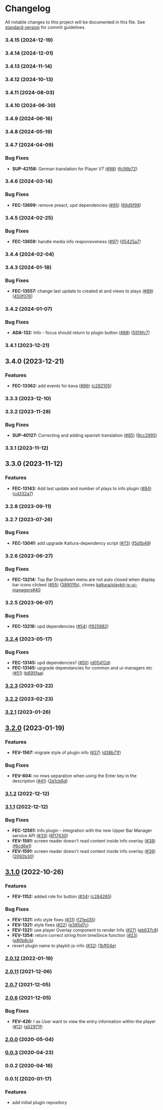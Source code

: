 # Changelog

All notable changes to this project will be documented in this file. See [standard-version](https://github.com/conventional-changelog/standard-version) for commit guidelines.

### 3.4.15 (2024-12-19)

### 3.4.14 (2024-12-01)

### 3.4.13 (2024-11-14)

### 3.4.12 (2024-10-13)

### 3.4.11 (2024-08-03)

### 3.4.10 (2024-06-30)

### 3.4.9 (2024-06-16)

### 3.4.8 (2024-05-19)

### 3.4.7 (2024-04-09)


### Bug Fixes

* **SUP-42158:** German translation for Player V7 ([#98](https://github.com/kaltura/playkit-js-info/issues/98)) ([fc06b72](https://github.com/kaltura/playkit-js-info/commit/fc06b72d36a5b46f1a4cfe7933cc7e4519f0592f))

### 3.4.6 (2024-03-14)


### Bug Fixes

* **FEC-13699:** remove preact, upd dependencies ([#95](https://github.com/kaltura/playkit-js-info/issues/95)) ([89d5f98](https://github.com/kaltura/playkit-js-info/commit/89d5f9884cd7cfef407399cba566378a8b28ce11))

### 3.4.5 (2024-02-25)


### Bug Fixes

* **FEC-13659:** handle media info responsiveness ([#97](https://github.com/kaltura/playkit-js-info/issues/97)) ([05425a7](https://github.com/kaltura/playkit-js-info/commit/05425a70cad19cd6ac41577756b0a959065c4a1e))

### 3.4.4 (2024-02-04)

### 3.4.3 (2024-01-18)


### Bug Fixes

* **FEC-13557:** change last update to created at and views to plays ([#89](https://github.com/kaltura/playkit-js-info/issues/89)) ([450f076](https://github.com/kaltura/playkit-js-info/commit/450f076ff05e9e418f5b744be4f4c2ea3238078a))

### 3.4.2 (2024-01-07)


### Bug Fixes

* **ADA-132:** Info - focus should return to plugin button ([#88](https://github.com/kaltura/playkit-js-info/issues/88)) ([55f9fc7](https://github.com/kaltura/playkit-js-info/commit/55f9fc7993cd8606d5badc364c8dc194d11f4886))

### 3.4.1 (2023-12-21)

## 3.4.0 (2023-12-21)


### Features

* **FEC-13362:** add events for kava ([#86](https://github.com/kaltura/playkit-js-info/issues/86)) ([c282105](https://github.com/kaltura/playkit-js-info/commit/c282105c8bcb356ed8f738b6e6ff1032554ab75d))

### 3.3.3 (2023-12-10)

### 3.3.2 (2023-11-28)


### Bug Fixes

* **SUP-40127:** Correcting and adding spanish translation ([#85](https://github.com/kaltura/playkit-js-info/issues/85)) ([9cc2995](https://github.com/kaltura/playkit-js-info/commit/9cc2995565f537329b3e9998ebeb18d6b2266f4f))

### 3.3.1 (2023-11-12)

## 3.3.0 (2023-11-12)


### Features

* **FEC-13143:** Add last update and number of plays to info plugin ([#84](https://github.com/kaltura/playkit-js-info/issues/84)) ([cd332a7](https://github.com/kaltura/playkit-js-info/commit/cd332a7b6d2c63e0f0be04b96fa331ec37b3f099))

### 3.2.8 (2023-09-11)

### 3.2.7 (2023-07-26)


### Bug Fixes

* **FEC-13041:** add upgrade Kaltura-dependency script ([#73](https://github.com/kaltura/playkit-js-info/issues/73)) ([f5d1b49](https://github.com/kaltura/playkit-js-info/commit/f5d1b49f6864c56b3dcebee86267ca94008e06ae))

### 3.2.6 (2023-06-27)


### Bug Fixes

* **FEC-13214:** Top Bar Dropdown menu are not auto closed when display bar icons clicked ([#55](https://github.com/kaltura/playkit-js-info/issues/55)) ([38901fb](https://github.com/kaltura/playkit-js-info/commit/38901fb8e53b96da6c94fefb11be66a19d15da4e)), closes [kaltura/playkit-js-ui-managers#40](https://github.com/kaltura/playkit-js-ui-managers/issues/40)

### 3.2.5 (2023-06-07)


### Bug Fixes

* **FEC-13216:** upd dependencies ([#54](https://github.com/kaltura/playkit-js-info/issues/54)) ([f925982](https://github.com/kaltura/playkit-js-info/commit/f925982a27550742b768c95165749ca65de17e7d))

### [3.2.4](https://github.com/kaltura/playkit-js-info/compare/v3.2.3...v3.2.4) (2023-05-17)


### Bug Fixes

* **FEC-13145:** upd dependencies1 ([#50](https://github.com/kaltura/playkit-js-info/issues/50)) ([d05412d](https://github.com/kaltura/playkit-js-info/commit/d05412d77e72ec96b776d30612aa2bd853747011))
* **FEC-13145:** upgrade dependancies for common and ui-managers etc ([#51](https://github.com/kaltura/playkit-js-info/issues/51)) ([b695faa](https://github.com/kaltura/playkit-js-info/commit/b695faa779667a1766499863890d4b7db2a04c09))

### [3.2.3](https://github.com/kaltura/playkit-js-info/compare/v3.2.2...v3.2.3) (2023-03-22)

### [3.2.2](https://github.com/kaltura/playkit-js-info/compare/v3.2.1...v3.2.2) (2023-02-23)

### [3.2.1](https://github.com/kaltura/playkit-js-info/compare/v3.2.0...v3.2.1) (2023-01-26)

## [3.2.0](https://github.com/kaltura/playkit-js-info/compare/v3.1.2...v3.2.0) (2023-01-19)


### Features

* **FEV-1567:** migrate style of plugin info ([#37](https://github.com/kaltura/playkit-js-info/issues/37)) ([d38b71f](https://github.com/kaltura/playkit-js-info/commit/d38b71fdef032c8ef683e82e68febb03155efef9))


### Bug Fixes

* **FEV-604:** no rows separation when using the Enter key in the description ([#41](https://github.com/kaltura/playkit-js-info/issues/41)) ([2e1cb6d](https://github.com/kaltura/playkit-js-info/commit/2e1cb6dc95c3fd1af112efbceb89ba5b5e16e4ff))

### [3.1.2](https://github.com/kaltura/playkit-js-info/compare/v3.1.1...v3.1.2) (2022-12-12)

### [3.1.1](https://github.com/kaltura/playkit-js-info/compare/v3.1.0...v3.1.1) (2022-12-12)


### Bug Fixes

* **FEC-12561:** Info plugin - integration with the new Upper Bar Manager service API ([#33](https://github.com/kaltura/playkit-js-info/issues/33)) ([6f17430](https://github.com/kaltura/playkit-js-info/commit/6f174305c3db66e1bc70b1dea9490f40bde2ba6e))
* **FEV-1591:** screen reader doesn't read content inside info overlay ([#38](https://github.com/kaltura/playkit-js-info/issues/38)) ([f6cd6e1](https://github.com/kaltura/playkit-js-info/commit/f6cd6e14e13a9048314eaa30a8df1ea1f399ebe1))
* **FEV-1591:** screen reader doesn't read content inside info overlay ([#39](https://github.com/kaltura/playkit-js-info/issues/39)) ([2092b30](https://github.com/kaltura/playkit-js-info/commit/2092b308fe1b1c19c40ef227722a78343cd24a35))

## [3.1.0](https://github.com/kaltura/playkit-js-info/compare/v2.0.12...v3.1.0) (2022-10-26)


### Features

* **FEV-1152:** added role for button ([#34](https://github.com/kaltura/playkit-js-info/issues/34)) ([c284265](https://github.com/kaltura/playkit-js-info/commit/c28426554705810236b95f16885a4258583caaa4))


### Bug Fixes

* **FEV-1321:** info style fixes ([#31](https://github.com/kaltura/playkit-js-info/issues/31)) ([f21ed35](https://github.com/kaltura/playkit-js-info/commit/f21ed35f19d05b3804882c80771a5aec86a6049b))
* **FEV-1321:** style fixes ([#22](https://github.com/kaltura/playkit-js-info/issues/22)) ([e395d7c](https://github.com/kaltura/playkit-js-info/commit/e395d7c1007e05f2e263c811a5ab8a0dc1544912))
* **FEV-1321:** use player Overlay component to render Info ([#27](https://github.com/kaltura/playkit-js-info/issues/27)) ([eb637c8](https://github.com/kaltura/playkit-js-info/commit/eb637c871dde81dfcad4514ff0898191f4aefd27))
* **FEV-1354:** return correct string from timeSince function ([#23](https://github.com/kaltura/playkit-js-info/issues/23)) ([e80b8cb](https://github.com/kaltura/playkit-js-info/commit/e80b8cb02ef47485b2dd7e302ea8e0a9e471d38e))
* revert plugin name to playkit-js-info ([#32](https://github.com/kaltura/playkit-js-info/issues/32)) ([1bff04e](https://github.com/kaltura/playkit-js-info/commit/1bff04e9d4d3e6a23723c924f49db518e4bdd366))

### [2.0.12](https://github.com/kaltura/playkit-js-info/compare/v2.0.11...v2.0.12) (2022-01-19)

### [2.0.11](https://github.com/kaltura/playkit-js-info/compare/v2.0.7...v2.0.11) (2021-12-06)

### [2.0.7](https://github.com/kaltura/playkit-js-info/compare/v2.0.6...v2.0.7) (2021-12-05)

### [2.0.6](https://github.com/kaltura/playkit-js-info/compare/v2.0.0...v2.0.6) (2021-12-05)


### Bug Fixes

* **FEV-426:** I as User want to view the entry information within the player ([#12](https://github.com/kaltura/playkit-js-info/issues/12)) ([a52971f](https://github.com/kaltura/playkit-js-info/commit/a52971fab1334f48d274b143c874e3d219e47b06))

### [2.0.0](https://github.com/kaltura/playkit-js-info/compare/v0.0.3...v2.0.0) (2020-05-04)

### [0.0.3](https://github.com/kaltura/playkit-js-info/compare/v0.0.2...v0.0.3) (2020-04-23)

### 0.0.2 (2020-04-16)

### 0.0.1( (2020-01-17)


### Features

* add initial plugin repository
